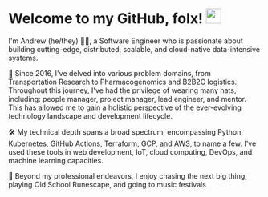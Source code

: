 # Welcome to my GitHub, folx! <img src="https://raw.githubusercontent.com/MartinHeinz/MartinHeinz/master/wave.gif" width="30px">

I'm Andrew (he/they) 👨‍💻, a Software Engineer who is passionate about building cutting-edge, distributed, scalable, and cloud-native data-intensive systems.

:rocket: Since 2016, I've delved into various problem domains, from Transportation Research to Pharmacogenomics and B2B2C logistics. Throughout this journey, I've had the privilege of wearing many hats, including: people manager, project manager, lead engineer, and mentor. This has allowed me to gain a holistic perspective of the ever-evolving technology landscape and development lifecycle.

🛠️ My technical depth spans a broad spectrum, encompassing Python, Kubernetes, GitHub Actions, Terraform, GCP, and AWS, to name a few. I've used these tools in web development, IoT, cloud computing, DevOps, and machine learning capacities.

🌟 Beyond my professional endeavors, I enjoy chasing the next big thing, playing Old School Runescape, and going to music festivals
